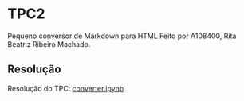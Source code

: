 # TPC2
Pequeno conversor de Markdown para HTML
Feito por A108400, Rita Beatriz Ribeiro Machado.


## Resolução
Resolução do TPC: [converter.ipynb]()